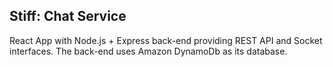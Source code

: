 ## Stiff: Chat Service

React App with Node.js + Express back-end providing REST API and Socket interfaces. The back-end uses Amazon DynamoDb as its database.
